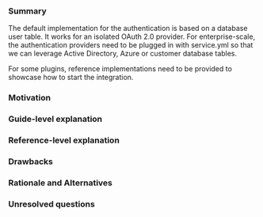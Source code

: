 ### Summary

The default implementation for the authentication is based on a database user table. It works for an isolated OAuth 2.0 provider. For enterprise-scale, the authentication providers need to be plugged in with service.yml so that we can leverage Active Directory, Azure or customer database tables. 

For some plugins, reference implementations need to be provided to showcase how to start the integration. 

### Motivation


### Guide-level explanation


### Reference-level explanation


### Drawbacks


### Rationale and Alternatives


### Unresolved questions

